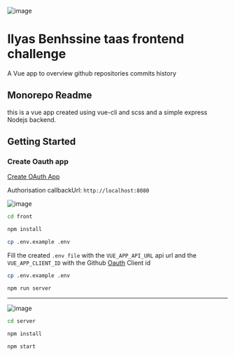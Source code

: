 <!-- TEXT_SECTION:header:START -->
![image](https://cdn.discordapp.com/attachments/988418669895884830/1009951595955499060/unknown.png)

# Ilyas Benhssine taas frontend challenge
A Vue app to overview github repositories commits history


<!-- TEXT_SECTION:header:END -->


## Monorepo Readme

this is a vue app created using vue-cli and scss and a simple express Nodejs backend.

## Getting Started


### Create Oauth app

[Create OAuth App](https://docs.github.com/en/developers/apps/building-oauth-apps/creating-an-oauth-app)

Authorisation callbackUrl: `http://localhost:8080` 

![image](https://cdn.discordapp.com/attachments/988418669895884830/1009944776688275606/unknown.png)

```bash
cd front
```

```bash
npm install
```

```bash
cp .env.example .env
```

Fill the created `.env file` with the `VUE_APP_API_URL` api url and the `VUE_APP_CLIENT_ID` with the Github [Oauth](https://docs.github.com/en/developers/apps/building-oauth-apps/authorizing-oauth-apps) Client id

```bash
cp .env.example .env
```

```bash
npm run server
```
------------------------------
![image](https://cdn.discordapp.com/attachments/988418669895884830/1009944899552034913/unknown.png)

```bash
cd server
```
```bash
npm install
```
```bash
npm start
```
